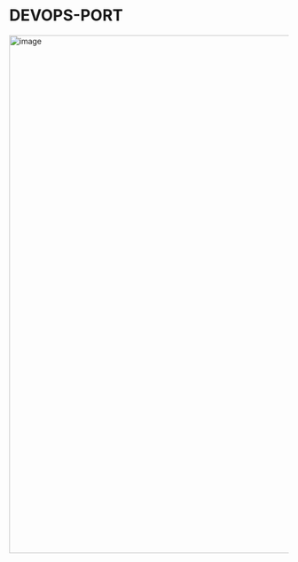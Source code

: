 # DEVOPS-PORT

<img width="935" alt="image" src="https://github.com/user-attachments/assets/99be7e7d-9d5e-457c-9528-704752e85d92" />
